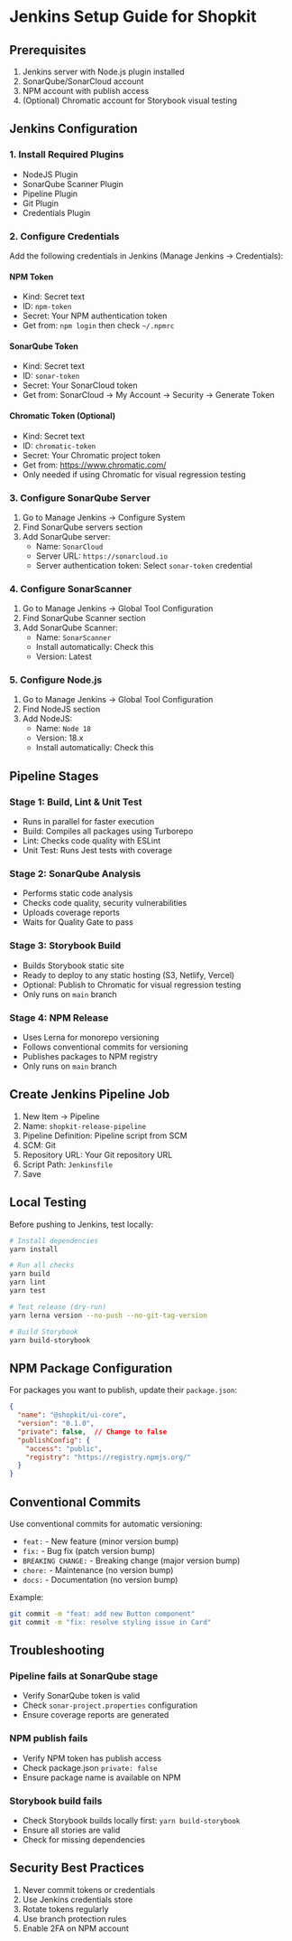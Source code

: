 # Jenkins Setup Guide for Shopkit

## Prerequisites

1. Jenkins server with Node.js plugin installed
2. SonarQube/SonarCloud account
3. NPM account with publish access
4. (Optional) Chromatic account for Storybook visual testing

## Jenkins Configuration

### 1. Install Required Plugins

- NodeJS Plugin
- SonarQube Scanner Plugin
- Pipeline Plugin
- Git Plugin
- Credentials Plugin

### 2. Configure Credentials

Add the following credentials in Jenkins (Manage Jenkins → Credentials):

#### NPM Token
- Kind: Secret text
- ID: `npm-token`
- Secret: Your NPM authentication token
- Get from: `npm login` then check `~/.npmrc`

#### SonarQube Token
- Kind: Secret text
- ID: `sonar-token`
- Secret: Your SonarCloud token
- Get from: SonarCloud → My Account → Security → Generate Token

#### Chromatic Token (Optional)
- Kind: Secret text
- ID: `chromatic-token`
- Secret: Your Chromatic project token
- Get from: https://www.chromatic.com/
- Only needed if using Chromatic for visual regression testing

### 3. Configure SonarQube Server

1. Go to Manage Jenkins → Configure System
2. Find SonarQube servers section
3. Add SonarQube server:
   - Name: `SonarCloud`
   - Server URL: `https://sonarcloud.io`
   - Server authentication token: Select `sonar-token` credential

### 4. Configure SonarScanner

1. Go to Manage Jenkins → Global Tool Configuration
2. Find SonarQube Scanner section
3. Add SonarQube Scanner:
   - Name: `SonarScanner`
   - Install automatically: Check this
   - Version: Latest

### 5. Configure Node.js

1. Go to Manage Jenkins → Global Tool Configuration
2. Find NodeJS section
3. Add NodeJS:
   - Name: `Node 18`
   - Version: 18.x
   - Install automatically: Check this

## Pipeline Stages

### Stage 1: Build, Lint & Unit Test
- Runs in parallel for faster execution
- Build: Compiles all packages using Turborepo
- Lint: Checks code quality with ESLint
- Unit Test: Runs Jest tests with coverage

### Stage 2: SonarQube Analysis
- Performs static code analysis
- Checks code quality, security vulnerabilities
- Uploads coverage reports
- Waits for Quality Gate to pass

### Stage 3: Storybook Build
- Builds Storybook static site
- Ready to deploy to any static hosting (S3, Netlify, Vercel)
- Optional: Publish to Chromatic for visual regression testing
- Only runs on `main` branch

### Stage 4: NPM Release
- Uses Lerna for monorepo versioning
- Follows conventional commits for versioning
- Publishes packages to NPM registry
- Only runs on `main` branch

## Create Jenkins Pipeline Job

1. New Item → Pipeline
2. Name: `shopkit-release-pipeline`
3. Pipeline Definition: Pipeline script from SCM
4. SCM: Git
5. Repository URL: Your Git repository URL
6. Script Path: `Jenkinsfile`
7. Save

## Local Testing

Before pushing to Jenkins, test locally:

```bash
# Install dependencies
yarn install

# Run all checks
yarn build
yarn lint
yarn test

# Test release (dry-run)
yarn lerna version --no-push --no-git-tag-version

# Build Storybook
yarn build-storybook
```

## NPM Package Configuration

For packages you want to publish, update their `package.json`:

```json
{
  "name": "@shopkit/ui-core",
  "version": "0.1.0",
  "private": false,  // Change to false
  "publishConfig": {
    "access": "public",
    "registry": "https://registry.npmjs.org/"
  }
}
```

## Conventional Commits

Use conventional commits for automatic versioning:

- `feat:` - New feature (minor version bump)
- `fix:` - Bug fix (patch version bump)
- `BREAKING CHANGE:` - Breaking change (major version bump)
- `chore:` - Maintenance (no version bump)
- `docs:` - Documentation (no version bump)

Example:
```bash
git commit -m "feat: add new Button component"
git commit -m "fix: resolve styling issue in Card"
```

## Troubleshooting

### Pipeline fails at SonarQube stage
- Verify SonarQube token is valid
- Check `sonar-project.properties` configuration
- Ensure coverage reports are generated

### NPM publish fails
- Verify NPM token has publish access
- Check package.json `private: false`
- Ensure package name is available on NPM

### Storybook build fails
- Check Storybook builds locally first: `yarn build-storybook`
- Ensure all stories are valid
- Check for missing dependencies

## Security Best Practices

1. Never commit tokens or credentials
2. Use Jenkins credentials store
3. Rotate tokens regularly
4. Use branch protection rules
5. Enable 2FA on NPM account

